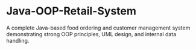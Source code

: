 # Java-OOP-Retail-System
A complete Java-based food ordering and customer management system demonstrating strong OOP principles, UML design, and internal data handling.

